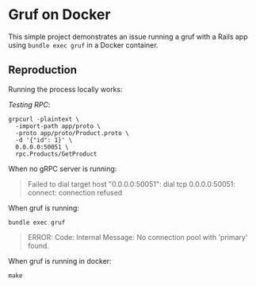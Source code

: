 # Gruf on Docker

This simple project demonstrates an issue running a gruf with a Rails app using
`bundle exec gruf` in a Docker container.

## Reproduction

Running the process locally works:

*Testing RPC*:

    grpcurl -plaintext \
      -import-path app/proto \
      -proto app/proto/Product.proto \
      -d '{"id": 1}' \
      0.0.0.0:50051 \
      rpc.Products/GetProduct

When no gRPC server is running:

> Failed to dial target host "0.0.0.0:50051": dial tcp 0.0.0.0:50051: connect: connection refused

When gruf is running:

`bundle exec gruf`

> ERROR:
>   Code: Internal
>   Message: No connection pool with 'primary' found.

When gruf is running in docker:

`make`
